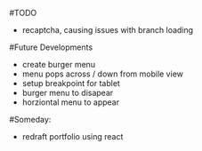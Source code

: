 

#TODO
- recaptcha, causing issues with branch loading

#Future Developments
- create burger menu
- menu pops across / down from mobile view
- setup breakpoint for tablet
 - burger menu to disapear
 - horziontal menu to appear

#Someday: 
- redraft portfolio using react

<!-- #Done: -->
<!-- - find fonts from google font(done)
 - apply fonts (done) -->
 <!-- - apply base CSS styles and font size -->

<!-- - find image (silicon hack image) (done)
- download and upload to file (done)
- add image to profile (done)
- resize image (done)
- flip image if facing left  -->

<!-- - find icon for mail -->
<!-- - find icon for youtube -->
<!-- - find icon for linked in (DONE) -->
<!-- - find icon for github -->
<!-- - upload icons to public -->
<!-- - put icons into Contact section -->
<!-- - style icons with css to be suitable size in cards -->
<!-- - style icons in contacts section -->

<!-- - setup templating in node and express using mustache -->

<!-- - create JSON for Projects -->
<!-- - Skills -->
<!-- - add github links to projects
- add youtube links to projects -->
<!-- - add vercel links to projects -->

<!-- - add star rating to skills -->

<!-- - setup template so that cards are automatically created from content in JSON -->

<!-- - setup grid layout (vs flexbox) (see responsive project for potential approach)
- flex: inside project cards - space out so at end i.e. top and bottom of card for links
- flex: inside skills cards - space to be forced to top
- grid:  -->

<!-- - complete footer (links to attributes) -->

<!-- - create form page
- setup link to form page
- setup node to take email 
- setup email provider to accept emails
- setup email provider to set forwarding to gmail account -->


<!-- - about section
    - heading to centre on smaller tablet (or vertical view), left on larger tablet -->

<!-- - projects and skills cards
    - heading smaller in cards (size should be h3 equiv - 1.5rem)
    - use flex to spread elements out and to center elements
    - padding in card
    - everything centered
    - everything spaced out vertically -->



<!-- - setup breakpoint for desktop
    - text width to respond appropriately
    - cards to adjust to page -->



<!-- - find icon to replace + as a star (done - see blackstar / whitestar) -->
<!-- - repeat black stars for star rating
- repeat white stars for (max rating - star rating) (max = 3) -->
